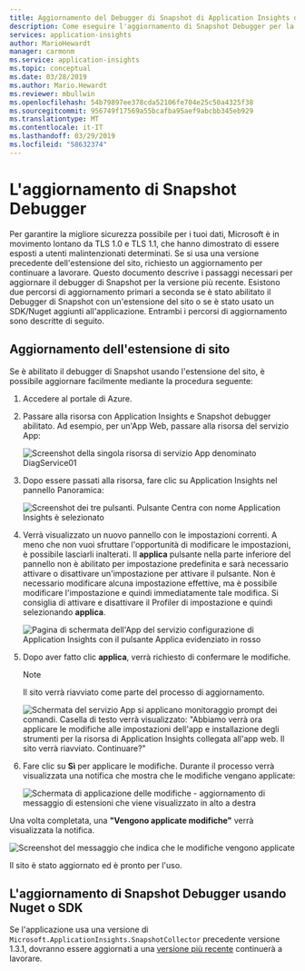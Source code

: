 ```yaml
---
title: Aggiornamento del Debugger di Snapshot di Application Insights di Azure per le app .NET | Microsoft Docs
description: Come eseguire l'aggiornamento di Snapshot Debugger per la versione più recente in servizi App di Azure o tramite pacchetti Nuget
services: application-insights
author: MarioHewardt
manager: carmonm
ms.service: application-insights
ms.topic: conceptual
ms.date: 03/28/2019
ms.author: Mario.Hewardt
ms.reviewer: mbullwin
ms.openlocfilehash: 54b79897ee378cda52106fe704e25c50a4325f38
ms.sourcegitcommit: 956749f17569a55bcafba95aef9abcbb345eb929
ms.translationtype: MT
ms.contentlocale: it-IT
ms.lasthandoff: 03/29/2019
ms.locfileid: "58632374"
---
```

# <a name="upgrading-the-snapshot-debugger"></a>L'aggiornamento di Snapshot Debugger

Per garantire la migliore sicurezza possibile per i tuoi dati, Microsoft è in movimento lontano da TLS 1.0 e TLS 1.1, che hanno dimostrato di essere esposti a utenti malintenzionati determinati. Se si usa una versione precedente dell'estensione del sito, richiesto un aggiornamento per continuare a lavorare. Questo documento descrive i passaggi necessari per aggiornare il debugger di Snapshot per la versione più recente. Esistono due percorsi di aggiornamento primari a seconda se è stato abilitato il Debugger di Snapshot con un'estensione del sito o se è stato usato un SDK/Nuget aggiunti all'applicazione. Entrambi i percorsi di aggiornamento sono descritte di seguito. 

## <a name="upgrading-the-site-extension"></a>Aggiornamento dell'estensione di sito

Se è abilitato il debugger di Snapshot usando l'estensione del sito, è possibile aggiornare facilmente mediante la procedura seguente:

1. Accedere al portale di Azure.
2. Passare alla risorsa con Application Insights e Snapshot debugger abilitato. Ad esempio, per un'App Web, passare alla risorsa del servizio App:

   ![Screenshot della singola risorsa di servizio App denominato DiagService01](./media/snapshot-debugger-upgrade/app-service-resource.png)

3. Dopo essere passati alla risorsa, fare clic su Application Insights nel pannello Panoramica:

   ![Screenshot dei tre pulsanti. Pulsante Centra con nome Application Insights è selezionato](./media/snapshot-debugger-upgrade/application-insights-button.png)

4. Verrà visualizzato un nuovo pannello con le impostazioni correnti. A meno che non vuoi sfruttare l'opportunità di modificare le impostazioni, è possibile lasciarli inalterati. Il **applica** pulsante nella parte inferiore del pannello non è abilitato per impostazione predefinita e sarà necessario attivare o disattivare un'impostazione per attivare il pulsante. Non è necessario modificare alcuna impostazione effettive, ma è possibile modificare l'impostazione e quindi immediatamente tale modifica. Si consiglia di attivare e disattivare il Profiler di impostazione e quindi selezionando **applica**.

   ![Pagina di schermata dell'App del servizio configurazione di Application Insights con il pulsante Applica evidenziato in rosso](./media/snapshot-debugger-upgrade/view-application-insights-data.png)

5. Dopo aver fatto clic **applica**, verrà richiesto di confermare le modifiche.

    > [!NOTE]
    > Il sito verrà riavviato come parte del processo di aggiornamento.

   ![Schermata del servizio App si applicano monitoraggio prompt dei comandi. Casella di testo verrà visualizzato: "Abbiamo verrà ora applicare le modifiche alle impostazioni dell'app e installazione degli strumenti per la risorsa di Application Insights collegata all'app web. Il sito verrà riavviato. Continuare?"](./media/snapshot-debugger-upgrade/apply-monitoring-settings.png)

6. Fare clic su **Sì** per applicare le modifiche. Durante il processo verrà visualizzata una notifica che mostra che le modifiche vengano applicate:

   ![Schermata di applicazione delle modifiche - aggiornamento di messaggio di estensioni che viene visualizzato in alto a destra](./media/snapshot-debugger-upgrade/updating-extensions.png)

Una volta completata, una **"Vengono applicate modifiche"** verrà visualizzata la notifica.

   ![Screenshot del messaggio che indica che le modifiche vengono applicate](./media/snapshot-debugger-upgrade/changes-are-applied.png)

Il sito è stato aggiornato ed è pronto per l'uso.

## <a name="upgrading-snapshot-debugger-using-sdknuget"></a>L'aggiornamento di Snapshot Debugger usando Nuget o SDK

Se l'applicazione usa una versione di `Microsoft.ApplicationInsights.SnapshotCollector` precedente versione 1.3.1, dovranno essere aggiornati a una [versione più recente](https://www.nuget.org/packages/Microsoft.ApplicationInsights.SnapshotCollector) continuerà a lavorare.
